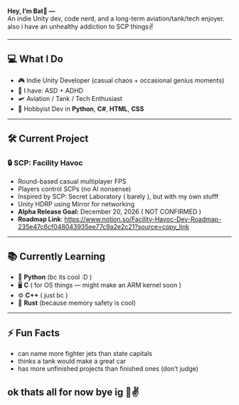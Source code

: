 **Hey, I’m Bat🦇 —**  
An indie Unity dev, code nerd, and a long-term aviation/tank/tech enjoyer.  
also i have an unhealthy addiction to SCP things✌️  

---

## 💻 What I Do
- 🎮 Indie Unity Developer (casual chaos + occasional genius moments)
- 🧠 I have: ASD + ADHD 
- 🛩 Aviation / Tank / Tech Enthusiast  
- 🐍 Hobbyist Dev in **Python**, **C#**, **HTML**, **CSS**  

---

## 🛠 Current Project
### 🔒 **SCP: Facility Havoc**
- Round-based casual multiplayer FPS  
- Players control SCPs (no AI nonsense)  
- Inspired by SCP: Secret Laboratory ( barely ), but with my own stufff  
- Unity HDRP using Mirror for networking  
- **Alpha Release Goal:** December 20, 2026  ( NOT CONFIRMED )
- **Roadmap Link**: https://www.notion.so/Facility-Havoc-Dev-Roadmap-235e47c6cf048043935ee77c9a2e2c21?source=copy_link

---

## 📚 Currently Learning
- 🐍 **Python** (bc its cool :D )
- 🖥 **C** ( for OS things — might make an ARM kernel soon )
- ⚙️ **C++** ( just bc )
- 🦀 **Rust** (because memory safety is cool)

---

## ⚡ Fun Facts
- can name more fighter jets than state capitals 
- thinks a tank would make a great car  
- has more unfinished projects than finished ones (don’t judge)  

ok thats all for now bye ig 🙂✌️
---
